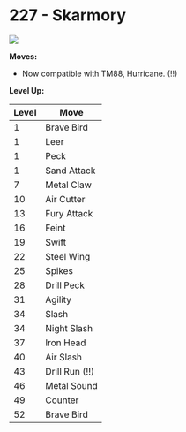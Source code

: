 # 227 - Skarmory
![][227]

**Moves:**

 - Now compatible with TM88, Hurricane. (!!)

**Level Up:**

Level | Move
---   | ---
  1   | Brave Bird
  1   | Leer
  1   | Peck
  1   | Sand Attack
  7   | Metal Claw
 10   | Air Cutter
 13   | Fury Attack
 16   | Feint
 19   | Swift
 22   | Steel Wing
 25   | Spikes
 28   | Drill Peck
 31   | Agility
 34   | Slash
 34   | Night Slash
 37   | Iron Head
 40   | Air Slash
 43   | Drill Run (!!)
 46   | Metal Sound
 49   | Counter
 52   | Brave Bird



[227]: /img/pokemon/227.png
